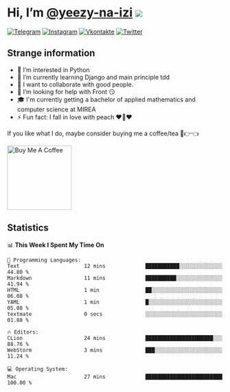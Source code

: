 # Hi, I’m [@yeezy-na-izi](https://github.com/yeezy-na-izi/) ![](https://visitor-badge.glitch.me/badge?page_id=yeezy-na-izi.yeezy-na-izi)

[![Telegram](https://img.shields.io/badge/Telegram-262424?style=for-the-badge&logo=Telegram)](https://t.me/yeezy_na_izi)
[![Instagram](https://img.shields.io/badge/Instagram-262424?style=for-the-badge&logo=Instagram)](https://www.instagram.com/yeezy_na_izi)
[![Vkontakte](https://img.shields.io/badge/VK-262424?style=for-the-badge&logo=Vk&logoColor=0077FF)](https://vk.com/yeezy_na_izi)
[![Twitter](https://img.shields.io/badge/Twitter-262424?style=for-the-badge&logo=Twitter)](https://twitter.com/yeezynaizi)

## Strange information
  
- 👀 I’m interested in Python
- 🌱 I’m currently learning Django and main principle tdd
- 💞️ I want to collaborate with good people.
- 🤔 I’m looking for help with Front 😏
- 🎓 I'm currently getting a bachelor of applied mathematics and computer science at MIREA
- ⚡️ Fun fact: I fall in love with peach ❤️🍑❤️

If you like what I do, maybe consider buying me a coffee/tea 🥺👉👈

<a href="https://www.buymeacoffee.com/yeezynaizi" target="_blank"><img src="https://cdn.buymeacoffee.com/buttons/v2/default-red.png" alt="Buy Me A Coffee" width="150" ></a>

## Statistics

<!--START_SECTION:waka-->
📊 **This Week I Spent My Time On** 

```text
💬 Programming Languages: 
Text                     12 mins             ███████████░░░░░░░░░░░░░░   44.80 % 
Markdown                 11 mins             ██████████░░░░░░░░░░░░░░░   41.94 % 
HTML                     1 min               ██░░░░░░░░░░░░░░░░░░░░░░░   06.08 % 
YAML                     1 min               █░░░░░░░░░░░░░░░░░░░░░░░░   05.08 % 
textmate                 0 secs              ░░░░░░░░░░░░░░░░░░░░░░░░░   01.88 % 

🔥 Editors: 
CLion                    24 mins             ██████████████████████░░░   88.76 % 
WebStorm                 3 mins              ███░░░░░░░░░░░░░░░░░░░░░░   11.24 % 

💻 Operating System: 
Mac                      27 mins             █████████████████████████   100.00 % 
```


<!--END_SECTION:waka-->
